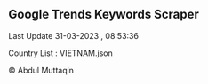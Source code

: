 

## Google Trends Keywords Scraper 
 
Last Update 31-03-2023 , 08:53:36

Country List :
VIETNAM.json



© Abdul Muttaqin 
